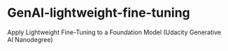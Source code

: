 # GenAI-lightweight-fine-tuning
Apply Lightweight Fine-Tuning to a Foundation Model (Udacity Generative AI Nanodegree)
